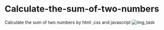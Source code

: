 # Calculate-the-sum-of-two-numbers
Calculate the sum of two numbers  by html  ,css and javascript
![img_task](https://github.com/user-attachments/assets/178d86a3-196c-4af0-8973-e38da4dc560d)
